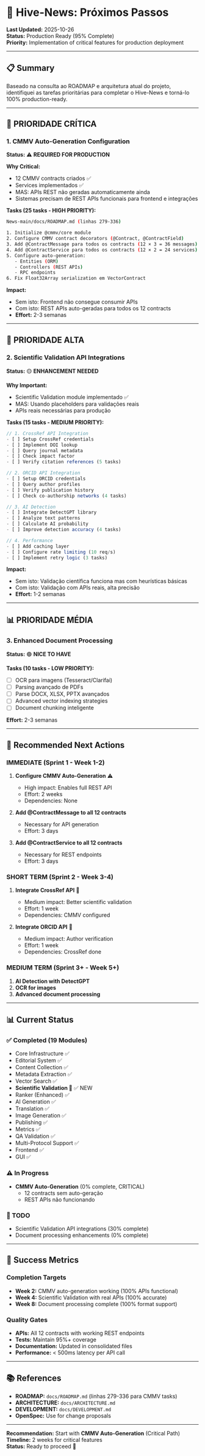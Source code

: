 # 🎯 Hive-News: Próximos Passos

**Last Updated:** 2025-10-26  
**Status:** Production Ready (95% Complete)  
**Priority:** Implementation of critical features for production deployment

---

## 📋 Summary

Baseado na consulta ao ROADMAP e arquitetura atual do projeto, identifiquei as tarefas prioritárias para completar o Hive-News e torná-lo 100% production-ready.

---

## 🚨 PRIORIDADE CRÍTICA

### 1. CMMV Auto-Generation Configuration

**Status:** ⚠️ **REQUIRED FOR PRODUCTION**

**Why Critical:**

- 12 CMMV contracts criados ✅
- Services implementados ✅
- MAS: APIs REST não geradas automaticamente ainda
- Sistemas precisam de REST APIs funcionais para frontend e integrações

**Tasks (25 tasks - HIGH PRIORITY):**

```bash
News-main/docs/ROADMAP.md (linhas 279-336)

1. Initialize @cmmv/core module
2. Configure CMMV contract decorators (@Contract, @ContractField)
3. Add @ContractMessage para todos os contracts (12 × 3 = 36 messages)
4. Add @ContractService para todos os contracts (12 × 2 = 24 services)
5. Configure auto-generation:
   - Entities (ORM)
   - Controllers (REST APIs)
   - RPC endpoints
6. Fix Float32Array serialization em VectorContract
```

**Impact:**

- Sem isto: Frontend não consegue consumir APIs
- Com isto: REST APIs auto-geradas para todos os 12 contracts
- **Effort:** 2-3 semanas

---

## 🧬 PRIORIDADE ALTA

### 2. Scientific Validation API Integrations

**Status:** 🟡 **ENHANCEMENT NEEDED**

**Why Important:**

- Scientific Validation module implementado ✅
- MAS: Usando placeholders para validações reais
- APIs reais necessárias para produção

**Tasks (15 tasks - MEDIUM PRIORITY):**

```typescript
// 1. CrossRef API Integration
- [ ] Setup CrossRef credentials
- [ ] Implement DOI lookup
- [ ] Query journal metadata
- [ ] Check impact factor
- [ ] Verify citation references (5 tasks)

// 2. ORCID API Integration
- [ ] Setup ORCID credentials
- [ ] Query author profiles
- [ ] Verify publication history
- [ ] Check co-authorship networks (4 tasks)

// 3. AI Detection
- [ ] Integrate DetectGPT library
- [ ] Analyze text patterns
- [ ] Calculate AI probability
- [ ] Improve detection accuracy (4 tasks)

// 4. Performance
- [ ] Add caching layer
- [ ] Configure rate limiting (10 req/s)
- [ ] Implement retry logic (3 tasks)
```

**Impact:**

- Sem isto: Validação científica funciona mas com heurísticas básicas
- Com isto: Validação com APIs reais, alta precisão
- **Effort:** 1-2 semanas

---

## 📊 PRIORIDADE MÉDIA

### 3. Enhanced Document Processing

**Status:** 🟢 **NICE TO HAVE**

**Tasks (10 tasks - LOW PRIORITY):**

- [ ] OCR para imagens (Tesseract/Clarifai)
- [ ] Parsing avançado de PDFs
- [ ] Parse DOCX, XLSX, PPTX avançados
- [ ] Advanced vector indexing strategies
- [ ] Document chunking inteligente

**Effort:** 2-3 semanas

---

## 🎯 Recommended Next Actions

### **IMMEDIATE (Sprint 1 - Week 1-2)**

1. **Configure CMMV Auto-Generation** ⚠️
   - High impact: Enables full REST API
   - Effort: 2 weeks
   - Dependencies: None

2. **Add @ContractMessage to all 12 contracts**
   - Necessary for API generation
   - Effort: 3 days

3. **Add @ContractService to all 12 contracts**
   - Necessary for REST endpoints
   - Effort: 3 days

### **SHORT TERM (Sprint 2 - Week 3-4)**

1. **Integrate CrossRef API** 🧬
   - Medium impact: Better scientific validation
   - Effort: 1 week
   - Dependencies: CMMV configured

2. **Integrate ORCID API** 🧬
   - Medium impact: Author verification
   - Effort: 1 week
   - Dependencies: CrossRef done

### **MEDIUM TERM (Sprint 3+ - Week 5+)**

1. **AI Detection with DetectGPT**
2. **OCR for images**
3. **Advanced document processing**

---

## 📊 Current Status

### ✅ Completed (19 Modules)

- Core Infrastructure ✅
- Editorial System ✅
- Content Collection ✅
- Metadata Extraction ✅
- Vector Search ✅
- **Scientific Validation 🧬** ✅ NEW
- Ranker (Enhanced) ✅
- AI Generation ✅
- Translation ✅
- Image Generation ✅
- Publishing ✅
- Metrics ✅
- QA Validation ✅
- Multi-Protocol Support ✅
- Frontend ✅
- GUI ✅

### ⚠️ In Progress

- **CMMV Auto-Generation** (0% complete, CRITICAL)
  - 12 contracts sem auto-geração
  - REST APIs não funcionando

### 📝 TODO

- Scientific Validation API integrations (30% complete)
- Document processing enhancements (0% complete)

---

## 🎯 Success Metrics

### Completion Targets

- **Week 2:** CMMV auto-generation working (100% APIs functional)
- **Week 4:** Scientific Validation with real APIs (100% accurate)
- **Week 8:** Document processing complete (100% format support)

### Quality Gates

- **APIs:** All 12 contracts with working REST endpoints
- **Tests:** Maintain 95%+ coverage
- **Documentation:** Updated in consolidated files
- **Performance:** < 500ms latency per API call

---

## 📚 References

- **ROADMAP:** `docs/ROADMAP.md` (linhas 279-336 para CMMV tasks)
- **ARCHITECTURE:** `docs/ARCHITECTURE.md`
- **DEVELOPMENT:** `docs/DEVELOPMENT.md`
- **OpenSpec:** Use for change proposals

---

**Recommendation:** Start with **CMMV Auto-Generation** (Critical Path)  
**Timeline:** 2 weeks for critical features  
**Status:** Ready to proceed 🚀

